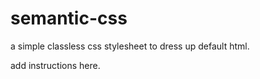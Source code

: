 # semantic-css

a simple classless css stylesheet to dress up default html. 

add instructions here. 

